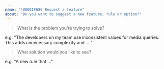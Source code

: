 ```yaml
---
name: "\U0001F680 Request a feature"
about: "Do you want to suggest a new feature, rule or option?"
---
```


<!-- Please answer the following. We close issues that don't. -->

> What is the problem you're trying to solve?

e.g. "The developers on my team use inconsistent values for media queries. This adds unnecessary complexity and ... "

> What solution would you like to see?

e.g. "A new rule that ..."

<!--
Before posting, please check that the feature hasn't already been:
-  added in the next release (https://github.com/stylelint/stylelint/blob/master/CHANGELOG.md)
-  discussed previously (https://github.com/stylelint/stylelint/search)

You can help us add the feature more quickly by:
1. Providing as much detail as possible in this issue.
2. Writing the code and submitting a PR once the feature is approved.
-->
